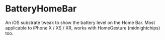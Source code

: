 # BatteryHomeBar
An iOS substrate tweak to show the battery level on the Home Bar. Most applicable to iPhone X / XS / XR, works with HomeGesture (midnightchips) too.